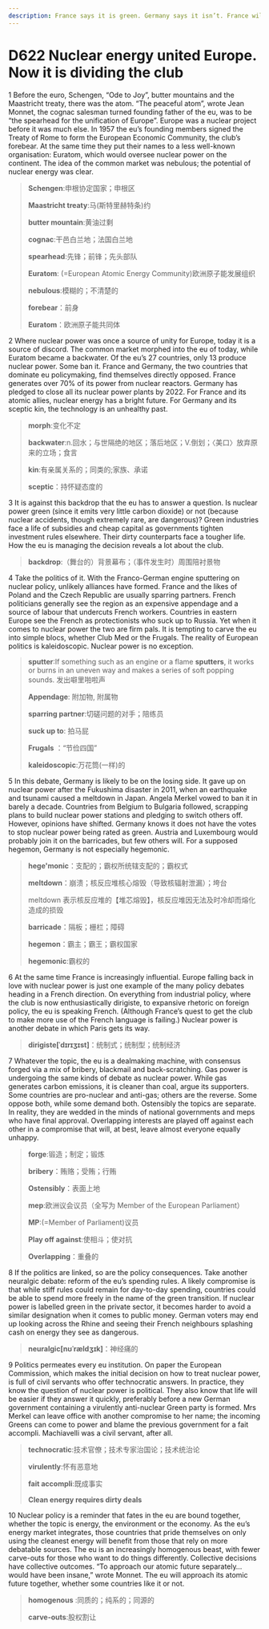```yaml
---
description: France says it is green. Germany says it isn’t. France will win
---
```


# D622 Nuclear energy united Europe. Now it is dividing the club
1 Before the euro, Schengen, “Ode to Joy”, butter mountains and the Maastricht treaty, there was the atom. “The peaceful atom”, wrote Jean Monnet, the cognac salesman turned founding father of the eu, was to be “the spearhead for the unification of Europe”. Europe was a nuclear project before it was much else. In 1957 the eu’s founding members signed the Treaty of Rome to form the European Economic Community, the club’s forebear. At the same time they put their names to a less well-known organisation: Euratom, which would oversee nuclear power on the continent. The idea of the common market was nebulous; the potential of nuclear energy was clear.

> **Schengen**:申根协定国家；申根区
>
> **Maastricht treaty**:马(斯特里赫特条)约
>
> **butter mountain**:黄油过剩
>
> **cognac**:干邑白兰地；法国白兰地
>
> **spearhead**:先锋；前锋；先头部队
>
> **Euratom**: (=European Atomic Energy Community)欧洲原子能发展组织
>
> **nebulous**:模糊的；不清楚的
>
> **forebear**：前身
>
> **Euratom**：欧洲原子能共同体
>

2 Where nuclear power was once a source of unity for Europe, today it is a source of discord. The common market morphed into the eu of today, while Euratom became a backwater. Of the eu’s 27 countries, only 13 produce nuclear power. Some ban it. France and Germany, the two countries that dominate eu policymaking, find themselves directly opposed. France generates over 70% of its power from nuclear reactors. Germany has pledged to close all its nuclear power plants by 2022. For France and its atomic allies, nuclear energy has a bright future. For Germany and its sceptic kin, the technology is an unhealthy past.

> **morph**:变化不定
>
> **backwater**:n.回水；与世隔绝的地区；落后地区；V.倒划；〈美口〉放弃原来的立场；食言
>
> **kin**:有亲属关系的；同类的;家族、承诺
>
> **sceptic**：持怀疑态度的
>

3 It is against this backdrop that the eu has to answer a question. Is nuclear power green (since it emits very little carbon dioxide) or not (because nuclear accidents, though extremely rare, are dangerous)? Green industries face a life of subsidies and cheap capital as governments tighten investment rules elsewhere. Their dirty counterparts face a tougher life. How the eu is managing the decision reveals a lot about the club.

> **backdrop**:（舞台的）背景幕布；（事件发生时）周围陪衬景物
>

4 Take the politics of it. With the Franco-German engine sputtering on nuclear policy, unlikely alliances have formed. France and the likes of Poland and the Czech Republic are usually sparring partners. French politicians generally see the region as an expensive appendage and a source of labour that undercuts French workers. Countries in eastern Europe see the French as protectionists who suck up to Russia. Yet when it comes to nuclear power the two are firm pals. It is tempting to carve the eu into simple blocs, whether Club Med or the Frugals. The reality of European politics is kaleidoscopic. Nuclear power is no exception.

> **sputter**:If something such as an engine or a flame **sputters**, it works or burns in an uneven way and makes a series of soft popping sounds. 发出噼里啪啦声
>
> **Appendage**: 附加物, 附属物
>
> **sparring partner**:切磋问题的对手；陪练员
>
> **suck up to**:  拍马屁
>
> **Frugals** ：“节俭四国”
>
> **kaleidoscopic**:万花筒(一样)的
>

5 In this debate, Germany is likely to be on the losing side. It gave up on nuclear power after the Fukushima disaster in 2011, when an earthquake and tsunami caused a meltdown in Japan. Angela Merkel vowed to ban it in barely a decade. Countries from Belgium to Bulgaria followed, scrapping plans to build nuclear power stations and pledging to switch others off. However, opinions have shifted. Germany knows it does not have the votes to stop nuclear power being rated as green. Austria and Luxembourg would probably join it on the barricades, but few others will. For a supposed hegemon, Germany is not especially hegemonic.

> **hege'monic**：支配的；霸权所统辖支配的；霸权式
>
> **meltdown**：崩溃；核反应堆核心熔毁（导致核辐射泄漏）；垮台
>
> meltdown 表示核反应堆的【堆芯熔毁】，核反应堆因无法及时冷却而熔化造成的损毁
>
> **barricade**：隔板；栅栏；障碍
>
> **hegemon**：霸主；霸王；霸权国家
>
> **hegemonic**:霸权的
>

6 At the same time France is increasingly influential. Europe falling back in love with nuclear power is just one example of the many policy debates heading in a French direction. On everything from industrial policy, where the club is now enthusiastically dirigiste, to expansive rhetoric on foreign policy, the eu is speaking French. (Although France’s quest to get the club to make more use of the French language is failing.) Nuclear power is another debate in which Paris gets its way.

> **dirigiste[ˈdɪrɪʒɪst]**：统制式；统制型；统制经济
>

7 Whatever the topic, the eu is a dealmaking machine, with consensus forged via a mix of bribery, blackmail and back-scratching. Gas power is undergoing the same kinds of debate as nuclear power. While gas generates carbon emissions, it is cleaner than coal, argue its supporters. Some countries are pro-nuclear and anti-gas; others are the reverse. Some oppose both, while some demand both. Ostensibly the topics are separate. In reality, they are wedded in the minds of national governments and meps who have final approval. Overlapping interests are played off against each other in a compromise that will, at best, leave almost everyone equally unhappy.

> **forge**:锻造；制定；锻炼
>
> **bribery**：贿赂；受贿；行贿
>
> **Ostensibly**：表面上地
>
> **mep**:欧洲议会议员（全写为 Member of the European Parliament）
>
> **MP**:(=Member of Parliament)议员
>
> **Play off against**:使相斗；使对抗
>
> **Overlapping**：重叠的
>

8 If the politics are linked, so are the policy consequences. Take another neuralgic debate: reform of the eu’s spending rules. A likely compromise is that while stiff rules could remain for day-to-day spending, countries could be able to spend more freely in the name of the green transition. If nuclear power is labelled green in the private sector, it becomes harder to avoid a similar designation when it comes to public money. German voters may end up looking across the Rhine and seeing their French neighbours splashing cash on energy they see as dangerous.

> **neuralgic[nʊˈrældʒɪk]**：神经痛的
>

9 Politics permeates every eu institution. On paper the European Commission, which makes the initial decision on how to treat nuclear power, is full of civil servants who offer technocratic answers. In practice, they know the question of nuclear power is political. They also know that life will be easier if they answer it quickly, preferably before a new German government containing a virulently anti-nuclear Green party is formed. Mrs Merkel can leave office with another compromise to her name; the incoming Greens can come to power and blame the previous government for a fait accompli. Machiavelli was a civil servant, after all.

> **technocratic**:技术官僚；技术专家治国论；技术统治论
>
> **virulently**:怀有恶意地
>
> **fait accompli**:既成事实
>
> **Clean energy requires dirty deals**
>

10 Nuclear policy is a reminder that fates in the eu are bound together, whether the topic is energy, the environment or the economy. As the eu’s energy market integrates, those countries that pride themselves on only using the cleanest energy will benefit from those that rely on more debatable sources. The eu is an increasingly homogenous beast, with fewer carve-outs for those who want to do things differently. Collective decisions have collective outcomes. “To approach our atomic future separately…would have been insane,” wrote Monnet. The eu will approach its atomic future together, whether some countries like it or not.

> **homogenous** :同质的；纯系的；同源的
>
> **carve-outs**:股权割让
>

